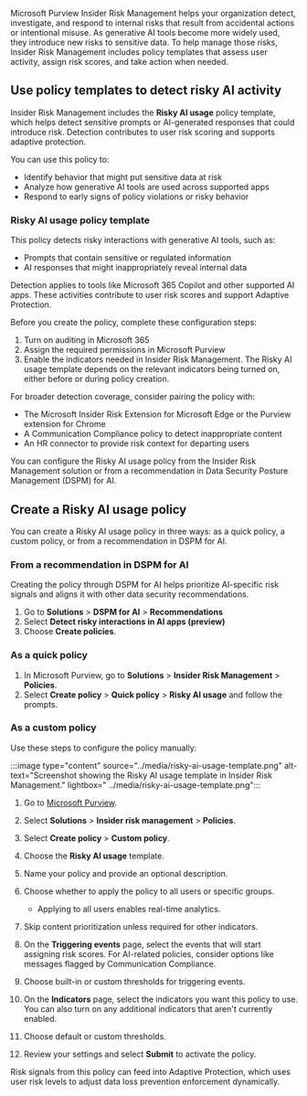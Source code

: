 Microsoft Purview Insider Risk Management helps your organization detect, investigate, and respond to internal risks that result from accidental actions or intentional misuse. As generative AI tools become more widely used, they introduce new risks to sensitive data. To help manage those risks, Insider Risk Management includes policy templates that assess user activity, assign risk scores, and take action when needed.

## Use policy templates to detect risky AI activity

Insider Risk Management includes the **Risky AI usage** policy template, which helps detect sensitive prompts or AI-generated responses that could introduce risk. Detection contributes to user risk scoring and supports adaptive protection.

You can use this policy to:

- Identify behavior that might put sensitive data at risk
- Analyze how generative AI tools are used across supported apps
- Respond to early signs of policy violations or risky behavior

### Risky AI usage policy template

This policy detects risky interactions with generative AI tools, such as:

- Prompts that contain sensitive or regulated information
- AI responses that might inappropriately reveal internal data

Detection applies to tools like Microsoft 365 Copilot and other supported AI apps. These activities contribute to user risk scores and support Adaptive Protection.

Before you create the policy, complete these configuration steps:

1. Turn on auditing in Microsoft 365
1. Assign the required permissions in Microsoft Purview
1. Enable the indicators needed in Insider Risk Management. The Risky AI usage template depends on the relevant indicators being turned on, either before or during policy creation.

For broader detection coverage, consider pairing the policy with:

- The Microsoft Insider Risk Extension for Microsoft Edge or the Purview extension for Chrome
- A Communication Compliance policy to detect inappropriate content
- An HR connector to provide risk context for departing users

You can configure the Risky AI usage policy from the Insider Risk Management solution or from a recommendation in Data Security Posture Management (DSPM) for AI.

## Create a Risky AI usage policy

You can create a Risky AI usage policy in three ways: as a quick policy, a custom policy, or from a recommendation in DSPM for AI.

### From a recommendation in DSPM for AI

Creating the policy through DSPM for AI helps prioritize AI-specific risk signals and aligns it with other data security recommendations.

1. Go to **Solutions** > **DSPM for AI** > **Recommendations**
1. Select **Detect risky interactions in AI apps (preview)**
1. Choose **Create policies**.

### As a quick policy

1. In Microsoft Purview, go to **Solutions** > **Insider Risk Management** > **Policies**.
1. Select **Create policy** > **Quick policy** > **Risky AI usage** and follow the prompts.

### As a custom policy

Use these steps to configure the policy manually:

:::image type="content" source="../media/risky-ai-usage-template.png" alt-text="Screenshot showing the Risky AI usage template in Insider Risk Management." lightbox=" ../media/risky-ai-usage-template.png":::

1. Go to [Microsoft Purview](https://purview.microsoft.com/).
1. Select **Solutions** > **Insider risk management** > **Policies**.
1. Select **Create policy** > **Custom policy**.
1. Choose the **Risky AI usage** template.
1. Name your policy and provide an optional description.
1. Choose whether to apply the policy to all users or specific groups.

   - Applying to all users enables real-time analytics.
1. Skip content prioritization unless required for other indicators.
1. On the **Triggering events** page, select the events that will start assigning risk scores. For AI-related policies, consider options like messages flagged by Communication Compliance.
1. Choose built-in or custom thresholds for triggering events.
1. On the **Indicators** page, select the indicators you want this policy to use. You can also turn on any additional indicators that aren't currently enabled.
1. Choose default or custom thresholds.
1. Review your settings and select **Submit** to activate the policy.

Risk signals from this policy can feed into Adaptive Protection, which uses user risk levels to adjust data loss prevention enforcement dynamically.
